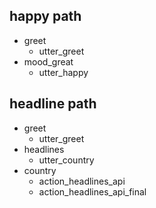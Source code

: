 ## happy path
* greet
  - utter_greet
* mood_great
  - utter_happy

## headline path
* greet
  - utter_greet
* headlines
  - utter_country
* country
  - action_headlines_api
  - action_headlines_api_final


